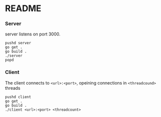 # README

### Server
server listens on port 3000.

```
pushd server
go get .
go build .
./server
popd
```

### Client

The client connects to `<url>:<port>`, opeining connections in `<threadcound>` threads

```
pushd client
go get .
go build .
./client <url>:<port> <threadcount>
```
